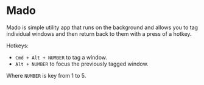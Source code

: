 # Mado

Mado is simple utility app that runs on the background and allows you to tag individual windows and then return back to them with a press of a hotkey.

Hotkeys:
* `Cmd + Alt + NUMBER` to tag a window.
* `Alt + NUMBER` to focus the previously tagged window.

Where `NUMBER` is key from 1 to 5.
